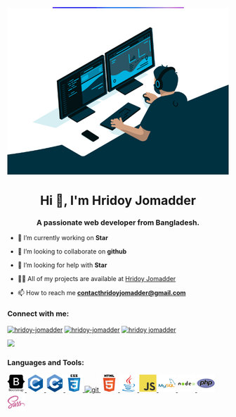 <img src="https://github.com/Hridoy-Jomadder/Hridoy-Jomadder/blob/main/line-neon.gif" style="display: block;-webkit-user-select: none;margin: auto;background-color: hsl(0, 0%, 90%);">

<!-- <img src="https://github.com/Hridoy-Jomadder/Hridoy-Jomadder/blob/main/dev.gif"> -->
<img src="https://github.com/Hridoy-Jomadder/Hridoy-Jomadder/blob/main/code.gif">

<h1 align="center">Hi 👋, I'm Hridoy Jomadder</h1>
<h3 align="center">A passionate web developer from Bangladesh.</h3>

- 🔭 I’m currently working on **Star**

- 👯 I’m looking to collaborate on **github**

- 🤝 I’m looking for help with **Star**

- 👨‍💻 All of my projects are available at [Hridoy Jomadder](https://hridoy-jomadder.github.io/portfolio)

- 📫 How to reach me **contacthridoyjomadder@gmail.com**

<h3 align="left">Connect with me:</h3>
<p align="left">
<a href="https://dev.to/hridoyjomadder" target="blank"><img align="center" src="https://raw.githubusercontent.com/rahuldkjain/github-profile-readme-generator/master/src/images/icons/Social/devto.svg" alt="hridoy-jomadder" height="30" width="40" /></a>
<!-- <a href="https://twitter.com/hridoy_jomadder" target="blank"><img align="center" src="https://raw.githubusercontent.com/rahuldkjain/github-profile-readme-generator/master/src/images/icons/Social/twitter.svg" alt="hridoy_jomadder" height="30" width="40" /></a> -->
<a href="https://www.linkedin.com/in/hridoy-jomadder-53a4a41ab/" target="blank"><img align="center" src="https://raw.githubusercontent.com/rahuldkjain/github-profile-readme-generator/master/src/images/icons/Social/linked-in-alt.svg" alt="hridoy-jomadder" height="30" width="40" /></a>
<a href="https://www.facebook.com/hridoy.jomadder.52" target="blank"><img align="center" src="https://raw.githubusercontent.com/rahuldkjain/github-profile-readme-generator/master/src/images/icons/Social/facebook.svg" alt="hridoy jomadder" height="30" width="40" /></a>
<!-- <a href="https://www.youtube.com/c/hridoy jomadder" target="blank"><img align="center" src="https://raw.githubusercontent.com/rahuldkjain/github-profile-readme-generator/master/src/images/icons/Social/youtube.svg" alt="hridoy jomadder" height="30" width="40" /></a> -->
</p>
<img src="[uvo-nw04.png](https://github.com/Hridoy-Jomadder/Hridoy-Jomadder/blob/main/uvo-nw04.png)">

<h3 align="left">Languages and Tools:</h3>
<p align="left"><a href="https://getbootstrap.com" target="_blank" rel="noreferrer"> <img src="https://raw.githubusercontent.com/devicons/devicon/master/icons/bootstrap/bootstrap-plain-wordmark.svg" alt="bootstrap" width="40" height="40"/> </a><a href="https://www.cprogramming.com/" target="_blank" rel="noreferrer"> <img src="https://raw.githubusercontent.com/devicons/devicon/master/icons/c/c-original.svg" alt="c" width="40" height="40"/> </a><a href="https://www.w3schools.com/cpp/" target="_blank" rel="noreferrer"> <img src="https://raw.githubusercontent.com/devicons/devicon/master/icons/cplusplus/cplusplus-original.svg" alt="cplusplus" width="40" height="40"/> </a><a href="https://www.w3schools.com/css/" target="_blank" rel="noreferrer"> <img src="https://raw.githubusercontent.com/devicons/devicon/master/icons/css3/css3-original-wordmark.svg" alt="css3" width="40" height="40"/> </a><a href="https://git-scm.com/" target="_blank" rel="noreferrer"> <img src="https://www.vectorlogo.zone/logos/git-scm/git-scm-icon.svg" alt="git" width="40" height="40"/> </a><a href="https://www.w3.org/html/" target="_blank" rel="noreferrer"> <img src="https://raw.githubusercontent.com/devicons/devicon/master/icons/html5/html5-original-wordmark.svg" alt="html5" width="40" height="40"/> </a><a href="https://www.java.com" target="_blank" rel="noreferrer"> <img src="https://raw.githubusercontent.com/devicons/devicon/master/icons/java/java-original.svg" alt="java" width="40" height="40"/> </a><a href="https://developer.mozilla.org/en-US/docs/Web/JavaScript" target="_blank" rel="noreferrer"> <img src="https://raw.githubusercontent.com/devicons/devicon/master/icons/javascript/javascript-original.svg" alt="javascript" width="40" height="40"/> </a><a href="https://www.mysql.com/" target="_blank" rel="noreferrer"> <img src="https://raw.githubusercontent.com/devicons/devicon/master/icons/mysql/mysql-original-wordmark.svg" alt="mysql" width="40" height="40"/> </a><a href="https://nodejs.org" target="_blank" rel="noreferrer"> <img src="https://raw.githubusercontent.com/devicons/devicon/master/icons/nodejs/nodejs-original-wordmark.svg" alt="nodejs" width="40" height="40"/> </a><a href="https://www.php.net" target="_blank" rel="noreferrer"> <img src="https://raw.githubusercontent.com/devicons/devicon/master/icons/php/php-original.svg" alt="php" width="40" height="40"/> </a><a href="https://sass-lang.com" target="_blank" rel="noreferrer"> <img src="https://raw.githubusercontent.com/devicons/devicon/master/icons/sass/sass-original.svg" alt="sass" width="40" height="40"/> </a> </p>
